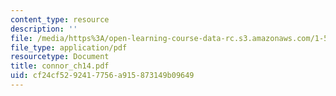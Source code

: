 ```yaml
---
content_type: resource
description: ''
file: /media/https%3A/open-learning-course-data-rc.s3.amazonaws.com/1-561-motion-based-design-fall-2003/cf24cf5292417756a915873149b09649_connor_ch14.pdf
file_type: application/pdf
resourcetype: Document
title: connor_ch14.pdf
uid: cf24cf52-9241-7756-a915-873149b09649
---
```

